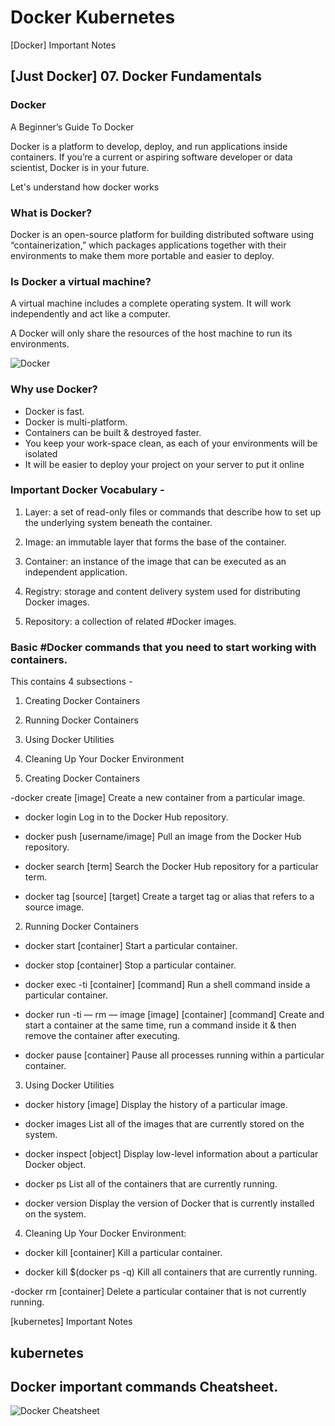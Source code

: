 # Docker Kubernetes

[Docker] Important Notes

## [Just Docker] 07. Docker Fundamentals

### Docker
A Beginner’s Guide To Docker

Docker is a platform to develop, deploy, and run applications inside containers. If you’re a current or aspiring software developer or data scientist, Docker is in your future.

Let's understand how docker works

### What is Docker?

Docker is an open-source platform for building distributed software using “containerization,” which packages applications together with their environments to make them more portable and easier to deploy.

### Is Docker a virtual machine?

A virtual machine includes a complete operating system. It will work independently and act like a computer.

A Docker will only share the resources of the host machine to run its environments.

![Docker](https://raw.githubusercontent.com/kambleaa007/Javascript/master/8.%20Docker/pics/1.png)


### Why use Docker?

- Docker is fast.
- Docker is multi-platform.
- Containers can be built & destroyed faster.
- You keep your work-space clean, as each of your environments will be isolated
- It will be easier to deploy your project on your server to put it online

### Important Docker Vocabulary - 

1. Layer: a set of read-only files or commands that describe how to set up the underlying system beneath the container.

2. Image: an immutable layer that forms the base of the container.

3. Container: an instance of the image that can be executed as an independent application. 

4. Registry: storage and content delivery system used for distributing Docker images.

5. Repository: a collection of related #Docker images.

### Basic #Docker commands that you need to start working with containers. 
This contains 4 subsections - 

1. Creating Docker Containers
2. Running Docker Containers
3. Using Docker Utilities
4. Cleaning Up Your Docker Environment

1. Creating Docker Containers

-docker create [image] 
Create a new container from a particular image.

- docker login
Log in to the Docker Hub repository.

- docker push [username/image] 
Pull an image from the Docker Hub repository.

- docker search [term]
Search the Docker Hub repository for a particular term.

- docker tag [source] [target] 
Create a target tag or alias that refers to a source image.

2. Running Docker Containers

- docker start [container]
Start a particular container.

- docker stop [container]
Stop a particular container.

- docker exec -ti [container] [command]
Run a shell command inside a particular container.

- docker run -ti — rm — image [image] [container] [command]
Create and start a container at the same time, run a command inside it & then remove the container after executing.

- docker pause [container] 
Pause all processes running within a particular container.

3. Using Docker Utilities

- docker history [image]
Display the history of a particular image.

- docker images
List all of the images that are currently stored on the system.

- docker inspect [object]
Display low-level information about a particular Docker object.

- docker ps
List all of the containers that are currently running.

- docker version
Display the version of Docker that is currently installed on the system.

4. Cleaning Up Your Docker Environment:

- docker kill [container]
Kill a particular container.

- docker kill $(docker ps -q)
Kill all containers that are currently running.

-docker rm [container]
Delete a particular container that is not currently running.


[kubernetes] Important Notes

## kubernetes

## Docker important commands Cheatsheet.
![Docker Cheatsheet](https://raw.githubusercontent.com/kambleaa007/Javascript/master/8.%20Docker/pics/CheatSheet.png)

